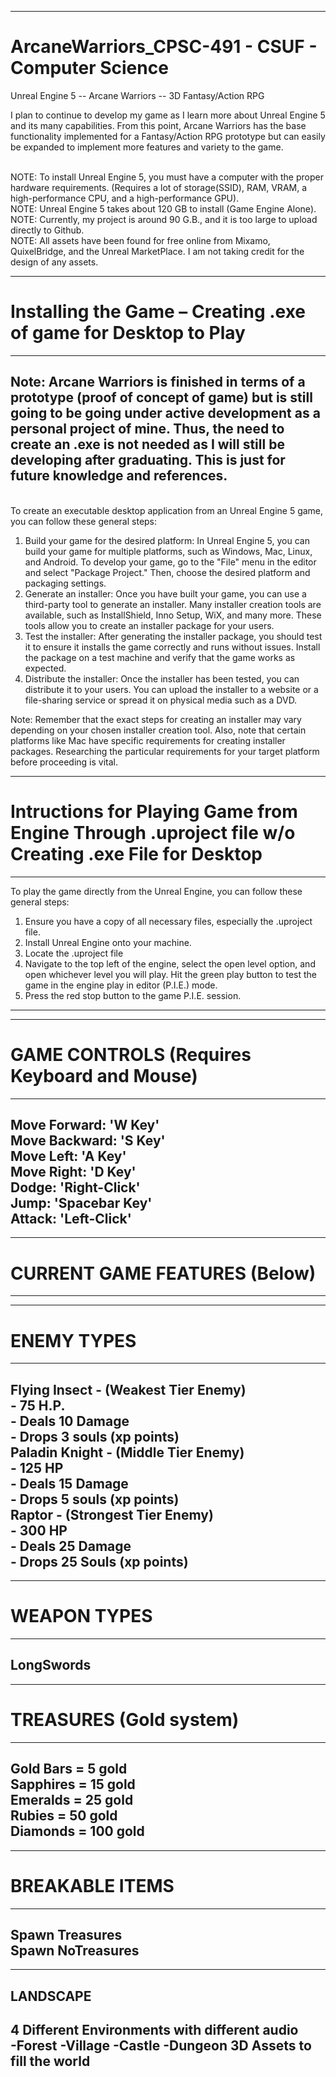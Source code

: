 ---------------------------------------------------------------------------------------------------------------------------------------------------------------------------------------------------------------------
# ArcaneWarriors_CPSC-491 - CSUF - Computer Science
Unreal Engine 5 -- Arcane Warriors --  3D Fantasy/Action RPG

I plan to continue to develop my game as I learn more about Unreal Engine 5 and its many capabilities. From this point, Arcane Warriors has the base functionality implemented for a Fantasy/Action RPG prototype but can easily be expanded to implement more features and variety to the game.
<br>



<br> NOTE: To install Unreal Engine 5, you must have a computer with the proper hardware requirements. (Requires a lot of storage(SSID), RAM, VRAM, a high-performance CPU, and a high-performance GPU).<br>
NOTE: Unreal Engine 5 takes about 120 GB to install (Game Engine Alone).<br>
NOTE: Currently, my project is around 90 G.B., and it is too large to upload directly to Github.<br>
NOTE: All assets have been found for free online from Mixamo, QuixelBridge, and the Unreal MarketPlace. I am not taking credit for the design of any assets. <br>

--------------------------------------------------------------------------------------------------
# Installing the Game – Creating .exe of game for Desktop to Play
--------------------------------------------------------------------------------------------------
Note: Arcane Warriors is finished in terms of a prototype (proof of concept of game) but is still going to be going under active development as a personal project of mine. Thus, the need to create an .exe is not needed as I will still be developing after graduating. This is just for future knowledge and references.<br>
---------------------------------------------------------
<br>To create an executable desktop application from an Unreal Engine 5 game, you can follow these general steps: 
  1. Build your game for the desired platform: In Unreal Engine 5, you can build your game for multiple platforms, such as Windows, Mac, Linux, and Android. To develop your game, go to the "File" menu in the editor and select "Package Project." Then, choose the desired platform and packaging settings.<br>
  2. Generate an installer: Once you have built your game, you can use a third-party tool to generate an installer. Many installer creation tools are available, such as InstallShield, Inno Setup, WiX, and many more. These tools allow you to create an installer package for your users.<br>
  3. Test the installer: After generating the installer package, you should test it to ensure it installs the game correctly and runs without issues. Install the package on a test machine and verify that the game works as expected.<br>
  4. Distribute the installer: Once the installer has been tested, you can distribute it to your users. You can upload the installer to a website or a file-sharing service or spread it on physical media such as a DVD.<br>
  
Note: Remember that the exact steps for creating an installer may vary depending on your chosen installer creation tool. Also, note that certain platforms like Mac have specific requirements for creating installer packages. Researching the particular requirements for your target platform before proceeding is vital.<br>

---------------------------------------------------------------------------------------------------

# Intructions for Playing Game from Engine Through .uproject file w/o Creating .exe File for Desktop<br>
------------------------------------------------------------------------------------------------------------------------------------------
To play the game directly from the Unreal Engine, you can follow these general steps:<br>
  1. Ensure you have a copy of all necessary files, especially the .uproject file.<br>
  2. Install Unreal Engine onto your machine.<br>
  3. Locate the .uproject file<br>
  4. Navigate to the top left of the engine, select the open level option, and open whichever level you will play. Hit the green play button to test the game in the engine play in editor (P.I.E.) mode.<br>
  5. Press the red stop button to the game P.I.E. session. <br>
-----------------------------------------------------------------------------------------------------------------------------------------------

-------------------------------------------
# GAME CONTROLS (Requires Keyboard and Mouse)<br>
-------------------------------------------
  Move Forward: 'W Key'<br>
  Move Backward: 'S Key'<br>
  Move Left: 'A Key'<br>
  Move Right: 'D Key'<br>
  Dodge: 'Right-Click'<br>
  Jump: 'Spacebar Key'<br>
  Attack: 'Left-Click'<br>
-------------------------------------------


------------------------------
# CURRENT GAME FEATURES (Below)<br>
------------------------------

---------------------------------------
# ENEMY TYPES<br>
---------------------------------------
  Flying Insect - (Weakest Tier Enemy)<br>
    - 75 H.P. <br>
    - Deals 10 Damage<br>
    - Drops 3 souls (xp points)<br>
  Paladin Knight - (Middle Tier Enemy)<br>
    - 125 HP<br>
    - Deals 15 Damage<br>
    - Drops 5 souls (xp points)<br>
  Raptor - (Strongest Tier Enemy)<br>
    - 300 HP<br>
    - Deals 25 Damage<br>
    - Drops 25 Souls (xp points)<br>
----------------------------------------


---------------
# WEAPON TYPES<br>
---------------
  LongSwords<br>
---------------


-------------------------
# TREASURES (Gold system)<br>
-------------------------
  Gold Bars = 5 gold<br>
  Sapphires = 15 gold<br>
  Emeralds = 25 gold<br>
  Rubies = 50 gold<br>
  Diamonds = 100 gold<br>
-------------------------


---------------------
# BREAKABLE ITEMS<br>
---------------------
  Spawn Treasures<br>
  Spawn NoTreasures<br>
---------------------


--------------------------------------------------
LANDSCAPE<br>
--------------------------------------------------
  4 Different Environments with different audio<br>
    -Forest
    -Village
    -Castle
    -Dungeon
  3D Assets to fill the world
--------------------------------------------------
